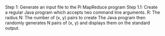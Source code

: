 Step 1: Generate an input file to the Pi MapReduce program
Step 1.1: Create a regular Java program which accepts two command line arguments.
R: The radius
N: The number of (x, y) pairs to create
The Java program then randomly generates N pairs of (x, y) and displays them on the standard output.
